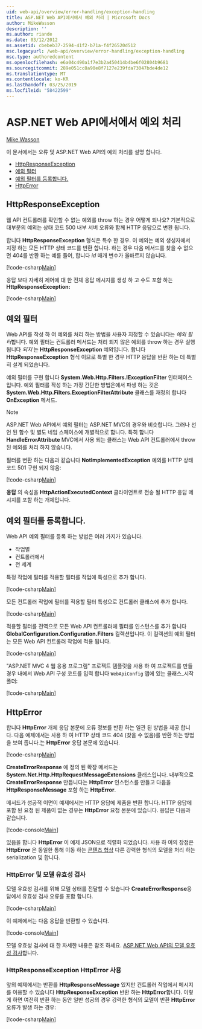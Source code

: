 ```yaml
---
uid: web-api/overview/error-handling/exception-handling
title: ASP.NET Web API에서에서 예외 처리 | Microsoft Docs
author: MikeWasson
description: ''
ms.author: riande
ms.date: 03/12/2012
ms.assetid: cbebeb37-2594-41f2-b71a-f4f26520d512
msc.legacyurl: /web-api/overview/error-handling/exception-handling
msc.type: authoredcontent
ms.openlocfilehash: e6a04c490a1f7e3b2a450414b4be6f02804b9681
ms.sourcegitcommit: 289e051cc8a90e8f7127e239fda73047bde4de12
ms.translationtype: MT
ms.contentlocale: ko-KR
ms.lasthandoff: 03/25/2019
ms.locfileid: "58422599"
---
```

<a name="exception-handling-in-aspnet-web-api"></a>ASP.NET Web API에서에서 예외 처리
====================
[Mike Wasson](https://github.com/MikeWasson)

이 문서에서는 오류 및 ASP.NET Web API의 예외 처리를 설명 합니다.

- [HttpResponseException](#httpresponserexception)
- [예외 필터](#exception_filters)
- [예외 필터를 등록합니다.](#registering_exception_filters)
- [HttpError](#httperror)

<a id="httpresponserexception"></a>
## <a name="httpresponseexception"></a>HttpResponseException

웹 API 컨트롤러를 확인할 수 없는 예외를 throw 하는 경우 어떻게 되나요? 기본적으로 대부분의 예외는 상태 코드 500 내부 서버 오류와 함께 HTTP 응답으로 변환 됩니다.

합니다 **HttpResponseException** 형식은 특수 한 경우. 이 예외는 예외 생성자에서 지정 하는 모든 HTTP 상태 코드를 반환 합니다. 하는 경우 다음 메서드를 찾을 수 없으면 404를 반환 하는 예를 들어, 합니다 *id* 매개 변수가 올바르지 않습니다.

[!code-csharp[Main](exception-handling/samples/sample1.cs)]

응답 보다 자세히 제어에 대 한 전체 응답 메시지를 생성 하 고 수도 포함 하는 **HttpResponseException:** 

[!code-csharp[Main](exception-handling/samples/sample2.cs)]

<a id="exception_filters"></a>
## <a name="exception-filters"></a>예외 필터

Web API를 작성 하 여 예외를 처리 하는 방법을 사용자 지정할 수 있습니다는 *예외 필터*합니다. 예외 필터는 컨트롤러 메서드는 처리 되지 않은 예외를 throw 하는 경우 실행 됩니다 *되지* 는 **HttpResponseException** 예외입니다. 합니다 **HttpResponseException** 형식 이므로 특별 한 경우 HTTP 응답을 반환 하는 데 특별히 설계 되었습니다.

예외 필터를 구현 합니다 **System.Web.Http.Filters.IExceptionFilter** 인터페이스입니다. 예외 필터를 작성 하는 가장 간단한 방법은에서 파생 하는 것은 **System.Web.Http.Filters.ExceptionFilterAttribute** 클래스를 재정의 합니다 **OnException** 메서드.

> [!NOTE]
> ASP.NET Web API에서 예외 필터는 ASP.NET MVC의 경우와 비슷합니다. 그러나 선언 된 함수 및 별도 네임 스페이스에 개별적으로 합니다. 특히 합니다 **HandleErrorAttribute** MVC에서 사용 되는 클래스는 Web API 컨트롤러에서 throw 된 예외를 처리 하지 않습니다.


필터를 변환 하는 다음과 같습니다 **NotImplementedException** 예외를 HTTP 상태 코드 501 구현 되지 않음:

[!code-csharp[Main](exception-handling/samples/sample3.cs)]

**응답** 의 속성을 **HttpActionExecutedContext** 클라이언트로 전송 될 HTTP 응답 메시지를 포함 하는 개체입니다.

<a id="registering_exception_filters"></a>
## <a name="registering-exception-filters"></a>예외 필터를 등록합니다.

Web API 예외 필터를 등록 하는 방법은 여러 가지가 있습니다.

- 작업별
- 컨트롤러에서
- 전 세계

특정 작업에 필터를 적용할 필터를 작업에 특성으로 추가 합니다.

[!code-csharp[Main](exception-handling/samples/sample4.cs)]

모든 컨트롤러 작업에 필터를 적용할 필터 특성으로 컨트롤러 클래스에 추가 합니다.

[!code-csharp[Main](exception-handling/samples/sample5.cs)]

적용할 필터를 전역으로 모든 Web API 컨트롤러에 필터를 인스턴스를 추가 합니다 **GlobalConfiguration.Configuration.Filters** 컬렉션입니다. 이 컬렉션의 예외 필터는 모든 Web API 컨트롤러 작업에 적용 됩니다.

[!code-csharp[Main](exception-handling/samples/sample6.cs)]

"ASP.NET MVC 4 웹 응용 프로그램" 프로젝트 템플릿을 사용 하 여 프로젝트를 만들 경우 내에서 Web API 구성 코드를 입력 합니다 `WebApiConfig` 앱에 있는 클래스\_시작 폴더:

[!code-csharp[Main](exception-handling/samples/sample7.cs?highlight=5)]

<a id="httperror"></a>
## <a name="httperror"></a>HttpError

합니다 **HttpError** 개체 응답 본문에 오류 정보를 반환 하는 일관 된 방법을 제공 합니다. 다음 예제에서는 사용 하 여 HTTP 상태 코드 404 (찾을 수 없음)를 반환 하는 방법을 보여 줍니다.는 **HttpError** 응답 본문에 있습니다.

[!code-csharp[Main](exception-handling/samples/sample8.cs)]

**CreateErrorResponse** 에 정의 된 확장 메서드는 **System.Net.Http.HttpRequestMessageExtensions** 클래스입니다. 내부적으로 **CreateErrorResponse** 만듭니다는 **HttpError** 인스턴스를 만들고 다음을 **HttpResponseMessage** 포함 하는 **HttpError**.

메서드가 성공적 이면이 예제에서는 HTTP 응답에 제품을 반환 합니다. HTTP 응답에 포함 된 요청 된 제품이 없는 경우는 **HttpError** 요청 본문에 있습니다. 응답은 다음과 같습니다.

[!code-console[Main](exception-handling/samples/sample9.cmd)]

있음을 합니다 **HttpError** 이 예제 JSON으로 직렬화 되었습니다. 사용 하 여의 장점은 **HttpError** 은 동일한 통해 이동 하는 [콘텐츠 협상](../formats-and-model-binding/content-negotiation.md) 다른 강력한 형식의 모델을 처리 하는 serialization 및 합니다.

### <a name="httperror-and-model-validation"></a>HttpError 및 모델 유효성 검사

모델 유효성 검사를 위해 모델 상태를 전달할 수 있습니다 **CreateErrorResponse**응답에서 유효성 검사 오류를 포함 합니다.

[!code-csharp[Main](exception-handling/samples/sample10.cs)]

이 예제에서는 다음 응답을 반환할 수 있습니다.

[!code-console[Main](exception-handling/samples/sample11.cmd)]

모델 유효성 검사에 대 한 자세한 내용은 참조 하세요. [ASP.NET Web API의 모델 유효성 검사](../formats-and-model-binding/model-validation-in-aspnet-web-api.md)합니다.

### <a name="using-httperror-with-httpresponseexception"></a>HttpResponseException HttpError 사용

앞의 예제에서는 반환를 **HttpResponseMessage** 있지만 컨트롤러 작업에서 메시지를 이용할 수 있습니다 **HttpResponseException** 반환 하는 **HttpError**합니다. 이렇게 하면 여전히 반환 하는 동안 일반 성공의 경우 강력한 형식의 모델이 반환 **HttpError** 오류가 발생 하는 경우:

[!code-csharp[Main](exception-handling/samples/sample12.cs)]
